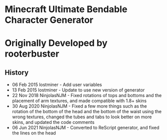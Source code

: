 # Minecraft Ultimate Bendable Character Generator
# Originally Developed by rooterbuster

## History

- 06 Feb 2015 lostminer - Add user variables
- 13 Feb 2015 lostminer - Update to use new version of generator
- 22 Nov 2018 NinjolasNJM - Fixed rotations of tops and bottoms and the placement of arm textures, and made compatible with 1.8+ skins
- 30 Aug 2020 NinjolasNJM - Fixed a few more things such as the rotation of the bottom of the head and the bottom of the waist using the wrong textures, changed the tubes and tabs to look better on more skins, and updated the code comments
- 06 Jun 2021 NinjolasNJM - Converted to ReScript generator, and fixed the lines on the head
